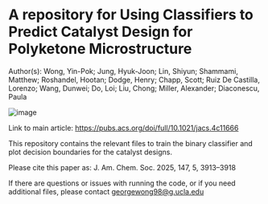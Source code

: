 # A repository for Using Classifiers to Predict Catalyst Design for Polyketone Microstructure

Author(s): Wong, Yin-Pok; Jung, Hyuk-Joon; Lin, Shiyun; Shammami, Matthew; Roshandel, Hootan; Dodge, Henry; Chapp, Scott; Ruiz De Castilla, Lorenzo; Wang, Dunwei; Do, Loi; Liu, Chong; Miller, Alexander; Diaconescu, Paula

![image](https://github.com/user-attachments/assets/1adcb0d3-4869-49bd-baeb-67ea0bebbc3b)

Link to main article: https://pubs.acs.org/doi/full/10.1021/jacs.4c11666

This repository contains the relevant files to train the binary classifier and plot decision boundaries for the catalyst designs. 

Please cite this paper as:
J. Am. Chem. Soc. 2025, 147, 5, 3913–3918

If there are questions or issues with running the code, or if you need additional files, please contact georgewong98@g.ucla.edu
